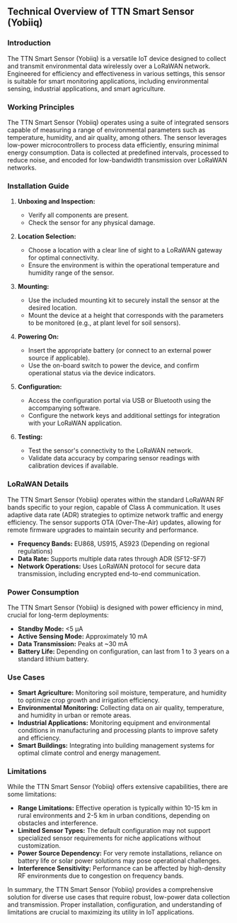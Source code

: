 ## Technical Overview of TTN Smart Sensor (Yobiiq)

### Introduction
The TTN Smart Sensor (Yobiiq) is a versatile IoT device designed to collect and transmit environmental data wirelessly over a LoRaWAN network. Engineered for efficiency and effectiveness in various settings, this sensor is suitable for smart monitoring applications, including environmental sensing, industrial applications, and smart agriculture.

### Working Principles
The TTN Smart Sensor (Yobiiq) operates using a suite of integrated sensors capable of measuring a range of environmental parameters such as temperature, humidity, and air quality, among others. The sensor leverages low-power microcontrollers to process data efficiently, ensuring minimal energy consumption. Data is collected at predefined intervals, processed to reduce noise, and encoded for low-bandwidth transmission over LoRaWAN networks.

### Installation Guide

1. **Unboxing and Inspection:**
   - Verify all components are present.
   - Check the sensor for any physical damage.

2. **Location Selection:**
   - Choose a location with a clear line of sight to a LoRaWAN gateway for optimal connectivity.
   - Ensure the environment is within the operational temperature and humidity range of the sensor.

3. **Mounting:**
   - Use the included mounting kit to securely install the sensor at the desired location.
   - Mount the device at a height that corresponds with the parameters to be monitored (e.g., at plant level for soil sensors).

4. **Powering On:**
   - Insert the appropriate battery (or connect to an external power source if applicable).
   - Use the on-board switch to power the device, and confirm operational status via the device indicators.

5. **Configuration:**
   - Access the configuration portal via USB or Bluetooth using the accompanying software.
   - Configure the network keys and additional settings for integration with your LoRaWAN application.

6. **Testing:**
   - Test the sensor's connectivity to the LoRaWAN network.
   - Validate data accuracy by comparing sensor readings with calibration devices if available.

### LoRaWAN Details
The TTN Smart Sensor (Yobiiq) operates within the standard LoRaWAN RF bands specific to your region, capable of Class A communication. It uses adaptive data rate (ADR) strategies to optimize network traffic and energy efficiency. The sensor supports OTA (Over-The-Air) updates, allowing for remote firmware upgrades to maintain security and performance.

- **Frequency Bands:** EU868, US915, AS923 (Depending on regional regulations)
- **Data Rate:** Supports multiple data rates through ADR (SF12-SF7)
- **Network Operations:** Uses LoRaWAN protocol for secure data transmission, including encrypted end-to-end communication.

### Power Consumption
The TTN Smart Sensor (Yobiiq) is designed with power efficiency in mind, crucial for long-term deployments:

- **Standby Mode:** <5 µA
- **Active Sensing Mode:** Approximately 10 mA
- **Data Transmission:** Peaks at ~30 mA
- **Battery Life:** Depending on configuration, can last from 1 to 3 years on a standard lithium battery.

### Use Cases
- **Smart Agriculture:** Monitoring soil moisture, temperature, and humidity to optimize crop growth and irrigation efficiency.
- **Environmental Monitoring:** Collecting data on air quality, temperature, and humidity in urban or remote areas.
- **Industrial Applications:** Monitoring equipment and environmental conditions in manufacturing and processing plants to improve safety and efficiency.
- **Smart Buildings:** Integrating into building management systems for optimal climate control and energy management.

### Limitations
While the TTN Smart Sensor (Yobiiq) offers extensive capabilities, there are some limitations:

- **Range Limitations:** Effective operation is typically within 10-15 km in rural environments and 2-5 km in urban conditions, depending on obstacles and interference.
- **Limited Sensor Types:** The default configuration may not support specialized sensor requirements for niche applications without customization.
- **Power Source Dependency:** For very remote installations, reliance on battery life or solar power solutions may pose operational challenges.
- **Interference Sensitivity:** Performance can be affected by high-density RF environments due to congestion on frequency bands.

In summary, the TTN Smart Sensor (Yobiiq) provides a comprehensive solution for diverse use cases that require robust, low-power data collection and transmission. Proper installation, configuration, and understanding of limitations are crucial to maximizing its utility in IoT applications.